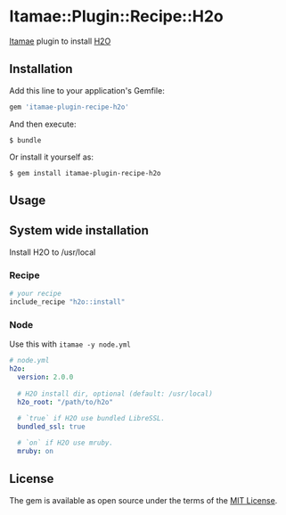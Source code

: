 # Itamae::Plugin::Recipe::H2o

[Itamae](https://github.com/ryotarai/itamae) plugin to install [H2O](https://h2o.examp1e.net)

## Installation

Add this line to your application's Gemfile:

```ruby
gem 'itamae-plugin-recipe-h2o'
```

And then execute:

    $ bundle

Or install it yourself as:

    $ gem install itamae-plugin-recipe-h2o

## Usage
## System wide installation

Install H2O to /usr/local

### Recipe

```ruby
# your recipe
include_recipe "h2o::install"
```

### Node

Use this with `itamae -y node.yml`

```yaml
# node.yml
h2o:
  version: 2.0.0
  
  # H2O install dir, optional (default: /usr/local)
  h2o_root: "/path/to/h2o"
  
  # `true` if H2O use bundled LibreSSL.
  bundled_ssl: true

  # `on` if H2O use mruby.
  mruby: on
```

## License

The gem is available as open source under the terms of the [MIT License](http://opensource.org/licenses/MIT).


